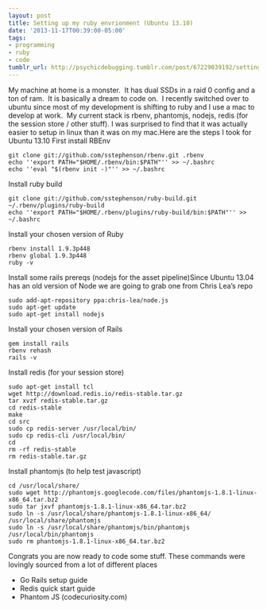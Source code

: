 ```yaml
---
layout: post
title: Setting up my ruby envrionment (Ubuntu 13.10)
date: '2013-11-17T00:39:00-05:00'
tags:
- programming
- ruby
- code
tumblr_url: http://psychicdebugging.tumblr.com/post/67229039192/setting-up-my-ruby-envrionment-ubuntu-13-10
---
```

My machine at home is a monster.  It has dual SSDs in a raid 0 config and a ton of ram.  It is basically a dream to code on.  I recently switched over to ubuntu since most of my development is shifting to ruby and I use a mac to develop at work.  My current stack is rbenv, phantomjs, nodejs, redis (for the session store / other stuff). I was surprised to find that it was actually easier to setup in linux than it was on my mac.Here are the steps I took for Ubuntu 13.10
First install RBEnv

	git clone git://github.com/sstephenson/rbenv.git .rbenv
	echo ''export PATH="$HOME/.rbenv/bin:$PATH"'' >> ~/.bashrc
	echo ''eval "$(rbenv init -)"'' >> ~/.bashrc

Install ruby build

	git clone git://github.com/sstephenson/ruby-build.git ~/.rbenv/plugins/ruby-build
	echo ''export PATH="$HOME/.rbenv/plugins/ruby-build/bin:$PATH"'' >> ~/.bashrc

Install your chosen version of Ruby

	rbenv install 1.9.3p448
	rbenv global 1.9.3p448
	ruby -v

Install some rails prereqs (nodejs for the asset pipeline)Since Ubuntu 13.04 has an old version of Node we are going to grab one from Chris Lea’s repo

	sudo add-apt-repository ppa:chris-lea/node.js
	sudo apt-get update
	sudo apt-get install nodejs

Install your chosen version of Rails

	gem install rails
	rbenv rehash
	rails -v

Install redis (for your session store)

	sudo apt-get install tcl
	wget http://download.redis.io/redis-stable.tar.gz
	tar xvzf redis-stable.tar.gz
	cd redis-stable
	make
	cd src
	sudo cp redis-server /usr/local/bin/
	sudo cp redis-cli /usr/local/bin/
	cd
	rm -rf redis-stable
	rm redis-stable.tar.gz

Install phantomjs (to help test javascript)

	cd /usr/local/share/
	sudo wget http://phantomjs.googlecode.com/files/phantomjs-1.8.1-linux-x86_64.tar.bz2
	sudo tar jxvf phantomjs-1.8.1-linux-x86_64.tar.bz2
	sudo ln -s /usr/local/share/phantomjs-1.8.1-linux-x86_64/ /usr/local/share/phantomjs
	sudo ln -s /usr/local/share/phantomjs/bin/phantomjs /usr/local/bin/phantomjs
	sudo rm phantomjs-1.8.1-linux-x86_64.tar.bz2

Congrats you are now ready to code some stuff.
These commands were lovingly sourced from a lot of different places
- Go Rails setup guide
- Redis quick start guide
- Phantom JS (codecuriosity.com)
